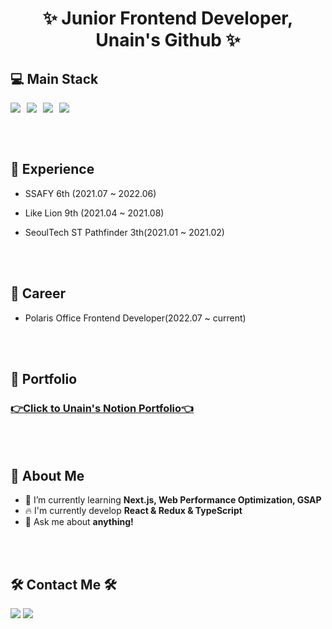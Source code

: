 <h1 align='center'>✨ Junior Frontend Developer, Unain's Github ✨</h1>

  

## 💻 Main Stack
<div >
<img src="https://img.shields.io/badge/JavaScript-F7DF12?style=flat-square&logo=javaScript&logoColor=white" style="float:left; margin-right:10px;"/>
<img src="https://img.shields.io/badge/React-61DAFB?style=flat-square&logo=React&logoColor=white" style="float:left; margin-right:10px;"/>
<img src="https://img.shields.io/badge/Redux-764ABC?style=flat-square&logo=Redux&logoColor=white" style="float:left; margin-right:10px;"/>
<img src="https://img.shields.io/badge/styled-components-DB7093?style=flat-square&logo=styled-components&logoColor=white" style="float:left; margin-right:10px;"/>
<br>

  </div>
  
  <br><br>
  
## :office: Experience
- SSAFY 6th (2021.07 ~ 2022.06)
- Like Lion 9th (2021.04 ~ 2021.08)
- SeoulTech ST Pathfinder 3th(2021.01 ~ 2021.02)

  <br><br>

## 💼 Career
- Polaris Office Frontend Developer(2022.07 ~ current)
  
  <br><br>
  
## 👑 Portfolio
### [👉Click to Unain's Notion Portfolio👈](https://chisel-eagle-240.notion.site/0-1-0a185a5554024496ae442572b0426ca2)
  
  <br><br>
  
  
## 🤔 About Me
  - 🌱 I’m currently learning <strong>Next.js, Web Performance Optimization, GSAP</strong>
  - :fire: I'm currently develop <strong>React & Redux & TypeScript</strong>
  - 💬 Ask me about <strong>anything!</strong>
  
<br><br>

## 🛠 Contact Me 🛠
<a href="mailto:daeun84366@gmail.com" target="_blank"><img src="https://img.shields.io/badge/gmail-EA4335?style=flat-square&logo=Gmail&logoColor=white"/></a>
<a href="https://github.com/unain-dev" target="_blank"><img src="https://img.shields.io/badge/Github-181717?style=flat-square&logo=Github&logoColor=white"/></a>


